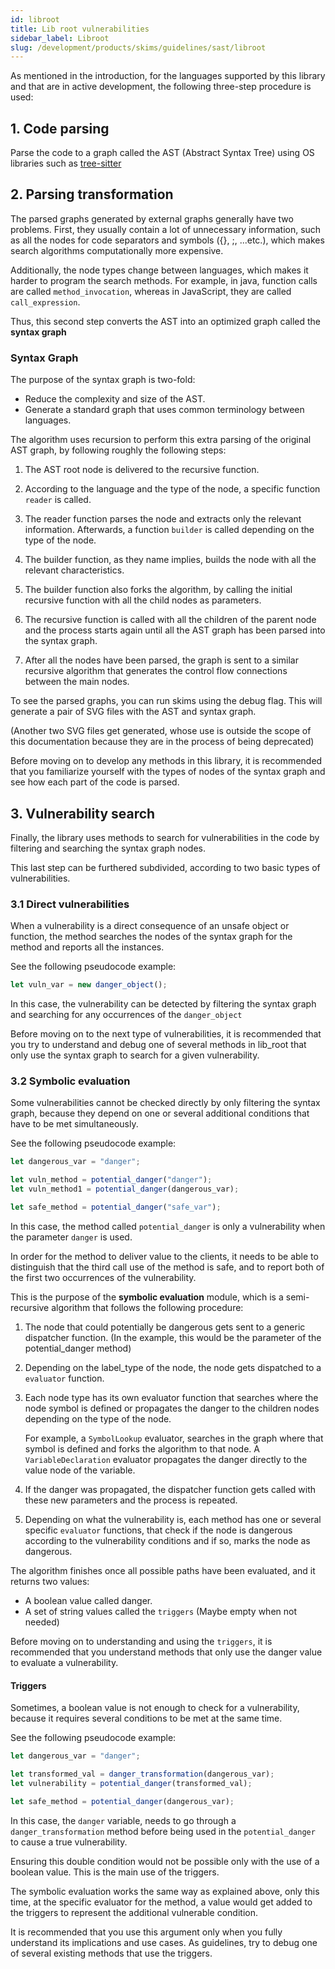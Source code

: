 ```yaml
---
id: libroot
title: Lib root vulnerabilities
sidebar_label: Libroot
slug: /development/products/skims/guidelines/sast/libroot
---
```


As mentioned in the introduction, for the languages supported by this library
and that are in active development, the following three-step procedure
is used:

## 1. Code parsing

Parse the code to a graph called the AST (Abstract Syntax Tree) using OS
libraries such as [tree-sitter](https://github.com/tree-sitter/)

## 2. Parsing transformation

The parsed graphs generated by external graphs generally have two problems.
First, they usually contain a lot of unnecessary information, such as
all the nodes for code separators and symbols ({}, ;, ...etc.),
which makes search algorithms computationally more expensive.

Additionally, the node types change between languages, which makes it harder
to program the search methods. For example, in java, function calls
are called `method_invocation`, whereas in JavaScript, they are called
`call_expression`.

Thus, this second step converts the AST into an optimized graph
called the **syntax graph**

### Syntax Graph

The purpose of the syntax graph is two-fold:

- Reduce the complexity and size of the AST.
- Generate a standard graph that uses common terminology between languages.

The algorithm uses recursion to perform this extra parsing of the original
AST graph, by following roughly the following steps:

1. The AST root node is delivered to the recursive function.

1. According to the language and the type of the node,
   a specific function `reader` is called.

1. The reader function parses the node and extracts only the relevant
   information. Afterwards, a function `builder` is called depending
   on the type of the node.

1. The builder function, as they name implies, builds the node with all
   the relevant characteristics.

1. The builder function also forks the algorithm, by calling
   the initial recursive function with all the child nodes as parameters.

1. The recursive function is called with all the children of the parent node
   and the process starts again until all the AST graph has been parsed into
   the syntax graph.

1. After all the nodes have been parsed, the graph is sent to a similar
   recursive algorithm that generates the control flow connections between the
   main nodes.

To see the parsed graphs, you can run skims using the debug flag.
This will generate a pair of SVG files with the AST and syntax graph.

(Another two SVG files get generated, whose use is outside the scope
of this documentation because they are in the process of being deprecated)

Before moving on to develop any methods in this library, it is recommended
that you familiarize yourself with the types of nodes of the syntax graph
and see how each part of the code is parsed.

## 3. Vulnerability search

Finally, the library uses methods to search for vulnerabilities in the code
by filtering and searching the syntax graph nodes.

This last step can be furthered subdivided, according to
two basic types of vulnerabilities.

### 3.1 Direct vulnerabilities

When a vulnerability is a direct consequence of an unsafe object or
function, the method searches the nodes of the syntax graph for the method and
reports all the instances.

See the following pseudocode example:

```js
let vuln_var = new danger_object();
```

In this case, the vulnerability can be detected by filtering the syntax graph
and searching for any occurrences of the `danger_object`

Before moving on to the next type of vulnerabilities, it is recommended
that you try to understand and debug one of several methods in lib_root
that only use the syntax graph to search for a given vulnerability.

### 3.2 Symbolic evaluation

Some vulnerabilities cannot be checked directly by only filtering
the syntax graph, because they depend on one or several additional conditions
that have to be met simultaneously.

See the following pseudocode example:

```js
let dangerous_var = "danger";

let vuln_method = potential_danger("danger");
let vuln_method1 = potential_danger(dangerous_var);

let safe_method = potential_danger("safe_var");
```

In this case, the method called `potential_danger` is only a vulnerability
when the parameter `danger` is used.

In order for the method to deliver value to the clients, it needs to be able
to distinguish that the third call use of the method is safe,
and to report both of the first two occurrences of the vulnerability.

This is the purpose of the **symbolic evaluation** module, which is a
semi-recursive algorithm that follows the following procedure:

1. The node that could potentially be dangerous gets sent to a
   generic dispatcher function. (In the example, this would be the parameter
   of the potential_danger method)

1. Depending on the label_type of the node, the node gets dispatched to a
   `evaluator` function.

1. Each node type has its own evaluator function that searches where the node
   symbol is defined or propagates the danger to the children nodes
   depending on the type of the node.

   For example, a `SymbolLookup` evaluator, searches in the graph
   where that symbol is defined and forks the algorithm to that node.
   A `VariableDeclaration` evaluator propagates the danger directly to the
   value node of the variable.

1. If the danger was propagated, the dispatcher function gets called with
   these new parameters and the process is repeated.

1. Depending on what the vulnerability is, each method has one or several
   specific `evaluator` functions, that check if the node is
   dangerous according to the vulnerability conditions and if so, marks the node
   as dangerous.

The algorithm finishes once all possible paths have been evaluated, and it
returns two values:

- A boolean value called danger.
- A set of string values called the `triggers` (Maybe empty when not needed)

Before moving on to understanding and using the `triggers`, it is
recommended that you understand methods that only use the danger
value to evaluate a vulnerability.

#### Triggers

Sometimes, a boolean value is not enough to check for a vulnerability,
because it requires several conditions to be met at the same time.

See the following pseudocode example:

```js
let dangerous_var = "danger";

let transformed_val = danger_transformation(dangerous_var);
let vulnerability = potential_danger(transformed_val);

let safe_method = potential_danger(dangerous_var);
```

In this case, the `danger` variable, needs to go through a
`danger_transformation` method before being used in the `potential_danger`
to cause a true vulnerability.

Ensuring this double condition would not be possible only with the use
of a boolean value. This is the main use of the triggers.

The symbolic evaluation works the same way as explained above, only this time,
at the specific evaluator for the method, a value would get added
to the triggers to represent the additional vulnerable condition.

It is recommended that you use this argument only when you fully understand
its implications and use cases. As guidelines, try to debug one of several
existing methods that use the triggers.
